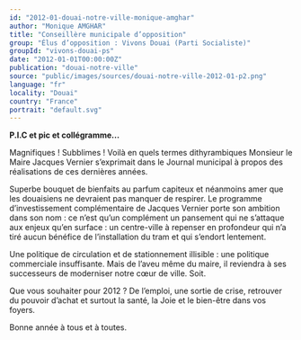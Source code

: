 ```yaml
---
id: "2012-01-douai-notre-ville-monique-amghar"
author: "Monique AMGHAR"
title: "Conseillère municipale d’opposition"
group: "Élus d’opposition : Vivons Douai (Parti Socialiste)"
groupId: "vivons-douai-ps"
date: "2012-01-01T00:00:00Z"
publication: "douai-notre-ville"
source: "public/images/sources/douai-notre-ville-2012-01-p2.png"
language: "fr"
locality: "Douai"
country: "France"
portrait: "default.svg"
---
```


**P.I.C et pic et collégramme...**

Magnifiques ! Subblimes ! Voilà en quels termes dithyrambiques Monsieur le Maire Jacques Vernier s’exprimait dans le Journal municipal à propos des réalisations de ces dernières années.

Superbe bouquet de bienfaits au parfum capiteux et néanmoins amer que les douaisiens ne devraient pas manquer de respirer.
Le programme d’investissement complémentaire de Jacques Vernier porte son ambition dans son nom : ce n’est qu’un complément un pansement qui ne s’attaque aux enjeux qu’en surface : un centre-ville à repenser en profondeur qui n’a tiré aucun bénéfice de l’installation du tram et qui s’endort lentement.

Une politique de circulation et de stationnement illisible : une politique commerciale insuffisante.
Mais de l’aveu même du maire, il reviendra à ses successeurs de moderniser notre cœur de ville.
Soit.

Que vous souhaiter pour 2012 ? De l’emploi, une sortie de crise, retrouver du pouvoir d’achat et surtout la santé, la Joie et le bien-être dans vos foyers.

Bonne année à tous et à toutes.
